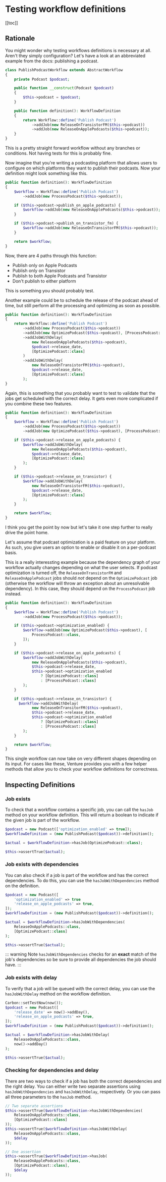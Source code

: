 # Testing workflow definitions

[[toc]]

## Rationale

You might wonder why testing workflows definitions is necessary at all. Aren't they simply configuration? Let's have a look at an abbreviated example from the docs: publishing a podcast.

```php
class PublishPodcastWorkflow extends AbstractWorkflow
{
    private Podcast $podcast;

    public function __construct(Podcast $podcast)
    {
        $this->podcast = $podcast;
    }

    public function definition(): WorkflowDefinition
    {
        return Workflow::define('Publish Podcast')
            ->addJob(new ReleaseOnTransistorFM($this->podcast))
            ->addJob(new ReleaseOnApplePodcasts($this->podcast));
    }
}
```

This is a pretty straight forward workflow without any branches or conditions. Not having tests for this is probably fine.

Now imagine that you're writing a podcasting platform that allows users to configure on which platforms they want to publish their podcasts. Now your definition might look something like this.

```php
public function definition(): WorkflowDefinition
{
    $workflow = Workflow::define('Publish Podcast')
        ->addJob(new ProcessPodcast($this->podcast));

    if ($this->podcast->publish_on_apple_podcasts) {
        $workflow->addJob(new ReleaseOnApplePodcasts($this->podcast));
    }

    if ($this->podcast->publish_on_transistor_fm) {
        $workflow->addJob(new ReleaseOnTransistorFM($this->podcast));
    }

    return $workflow;
}
```

Now, there are 4 paths through this function:

- Publish only on Apple Podcasts
- Publish only on Transistor
- Publish to both Apple Podcasts and Transistor
- Don't publish to either platform

This is something you should probably test.

Another example could be to schedule the release of the podcast ahead of time, but still perform all the processing and optimizing as soon as possible.

```php
public function definition(): WorkflowDefinition
{
    return Workflow::define('Publish Podcast')
        ->addJob(new ProcessPodcast($this->podcast))
        ->addJob(new OptimizePodcast($this->podcast), [ProcessPodcast::class])
        ->addJobWithDelay(
            new ReleaseOnApplePodcasts($this->podcast),
            $podcast->release_date,
            [OptimizePodcast::class]
        )
        ->addJobWithDelay(
            new ReleaseOnTransistorFM($this->podcast),
            $podcast->release_date,
            [OptimizePodcast::class]
        );
}
```

Again, this is something that you probably want to test to validate that the jobs get scheduled with the correct delay. It gets even more complicated if you combine these two features.

```php
public function definition(): WorkflowDefinition
{
    $workflow = Workflow::define('Publish Podcast')
        ->addJob(new ProcessPodcast($this->podcast))
        ->addJob(new OptimizePodcast($this->podcast), [ProcessPodcast::class]);

    if ($this->podcast->release_on_apple_podcasts) {
        $workflow->addJobWithDelay(
            new ReleaseOnApplePodcasts($this->podcast),
            $podcast->release_date,
            [OptimizePodcast::class]
        );
    }

    if ($this->podcast->release_on_transistor) {
        $workflow->addJobWithDelay(
            new ReleaseOnTransistorFM($this->podcast),
            $podcast->release_date,
            [OptimizePodcast::class]
        );
    }

    return $workflow;
}
```

I think you get the point by now but let's take it one step further to really drive the point home.

Let's assume that podcast optimization is a paid feature on your platform. As such, you give users an option to enable or disable it on a per-podcast basis.

This is a really interessting example because the dependency graph of your workflow actually changes depending on what the user selects. If podcast optimization is turned off, the `ReleaseOnTransistorFM` and `ReleaseOnApplePodcast` jobs should _not_ depend on the `OptimizePodcast` job (otherwise the workflow will throw an exception about an unresolvable dependency). In this case, they should depend on the `ProcessPodcast` job instead.

```php
public function definition(): WorkflowDefinition
{
    $workflow = Workflow::define('Publish Podcast')
        ->addJob(new ProcessPodcast($this->podcast));

    if ($this->podcast->optimization_enabled) {
        $workflow->addJob(new OptimizePodcast($this->podcast), [
            ProcessPodcast::class,
        ]);
    }

    if ($this->podcast->release_on_apple_podcasts) {
        $workflow->addJobWithDelay(
            new ReleaseOnApplePodcasts($this->podcast),
            $this->podcast->release_date,
            $this->podcast->optimization_enabled
                ? [OptimizePodcast::class]
                : [ProcessPodcast::class]
        );
    }

    if ($this->podcast->release_on_transistor) {
      $workflow->addJobWithDelay(
            new ReleaseOnTransitorFM($this->podcast),
            $this->podcast->release_date,
            $this->podcast->optimization_enabled
                ? [OptimizePodcast::class]
                : [ProcessPodcast::class]
        );
    }

    return $workflow;
}
```

This single workflow can now take on very different shapes depending on its input. For cases like these, Venture provides you with a few helper methods that allow you to check your workflow definitions for correctness.

## Inspecting Definitions

### Job exists

To check that a workflow contains a specific job, you can call the `hasJob` method on your workflow definition. This will return a boolean to indicate if the given job is part of the workflow.

```php
$podcast = new Podcast(['optimization_enabled' => true]);
$workflowDefinition = (new PublishPodcast($podcast))->definition();

$actual = $workflowDefinition->hasJob(OptimizePodcast::class);

$this->assertTrue($actual);
```

### Job exists with dependencies

You can also check if a job is part of the workflow and has the correct dependencies. To do this, you can use the `hasJobWithDependencies` method on the definition.

```php
$podcast = new Podcast([
    'optimization_enabled' => true
    'release_on_apple_podcasts' => true,
]);
$workflowDefinition = (new PublishPodcast($podcast))->definition();

$actual = $workflowDefinition->hasJobWithDependencies(
    ReleaseOnApplePodcasts::class,
    [OptimizePodcast::class]
);

$this->assertTrue($actual);
```

::: warning Note
`hasJobWithDependencies` checks for an **exact** match of the job's dependencies so be sure to provide all dependencies the job should have.
:::

### Job exists with delay

To verify that a job will be queued with the correct delay, you can use the `hasJobWithDelay` method on the workflow definition.

```php
Carbon::setTestNow(now());
$podcast = new Podcast([
    'release_date' => now()->addDay(),
    'release_on_apple_podcasts' => true,
]);
$workflowDefinition = (new PublishPodcast($podcast))->definition();

$actual = $workflowDefinition->hasJobWithDelay(
    ReleaseOnApplePodcasts::class,
    now()->addDay()
);

$this->assertTrue($actual);
```

### Checking for dependencies and delay

There are two ways to check if a job has both the correct dependencies and the right delay. You can either write two separate assertions using `hasJobWithDependencies` and `hasJobWithDelay`, respectively. Or you can pass all three parameters to the `hasJob` method.

```php
// Two separate assertions
$this->assertTrue($workflowDefinition->hasJobWithDependencies(
    ReleaseOnApplePodcasts::class,
    [OptimizePodcast::class]
));
$this->assertTrue($workflowDefinition->hasJobWithDelay(
    ReleaseOnApplePodcasts::class,
    $delay
));

// One assertion
$this->assertTrue($workflowDefinition->hasJob(
    ReleaseOnApplePodcasts::class,
    [OptimizePodcast::class],
    $delay
));
```

